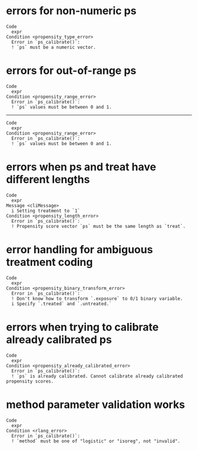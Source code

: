 # errors for non-numeric ps

    Code
      expr
    Condition <propensity_type_error>
      Error in `ps_calibrate()`:
      ! `ps` must be a numeric vector.

# errors for out-of-range ps

    Code
      expr
    Condition <propensity_range_error>
      Error in `ps_calibrate()`:
      ! `ps` values must be between 0 and 1.

---

    Code
      expr
    Condition <propensity_range_error>
      Error in `ps_calibrate()`:
      ! `ps` values must be between 0 and 1.

# errors when ps and treat have different lengths

    Code
      expr
    Message <cliMessage>
      i Setting treatment to `1`
    Condition <propensity_length_error>
      Error in `ps_calibrate()`:
      ! Propensity score vector `ps` must be the same length as `treat`.

# error handling for ambiguous treatment coding

    Code
      expr
    Condition <propensity_binary_transform_error>
      Error in `ps_calibrate()`:
      ! Don't know how to transform `.exposure` to 0/1 binary variable.
      i Specify `.treated` and `.untreated.`

# errors when trying to calibrate already calibrated ps

    Code
      expr
    Condition <propensity_already_calibrated_error>
      Error in `ps_calibrate()`:
      ! `ps` is already calibrated. Cannot calibrate already calibrated propensity scores.

# method parameter validation works

    Code
      expr
    Condition <rlang_error>
      Error in `ps_calibrate()`:
      ! `method` must be one of "logistic" or "isoreg", not "invalid".

